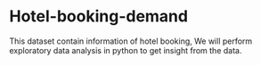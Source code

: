 # Hotel-booking-demand
This dataset contain information of hotel booking, We will perform exploratory data analysis in python to get insight from the data.
